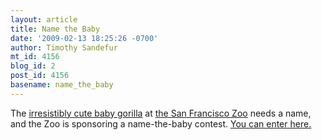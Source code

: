 ```yaml
---
layout: article
title: Name the Baby
date: '2009-02-13 18:25:26 -0700'
author: Timothy Sandefur
mt_id: 4156
blog_id: 2
post_id: 4156
basename: name_the_baby
---
```

The [irresistibly cute baby gorilla](http://www.zooborns.com/zooborns/2009/02/sf-zoos-baby-gorilla-needs-a-name.html) at [the San Francisco Zoo](http://www.sfzoo.org/openrosters/ViewOrgPageLink.asp?LinkKey=26703&amp;orgkey=1821) needs a name, and the Zoo is sponsoring a name-the-baby contest. [You can enter here. ](http://www.sfzoo.org/Registration/CampaignDetail.asp?ActivityKey=539261&amp;OrgKey=1431)
